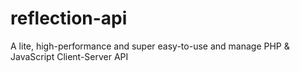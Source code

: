 # reflection-api
A lite, high-performance and super easy-to-use and manage PHP &amp; JavaScript Client-Server API
